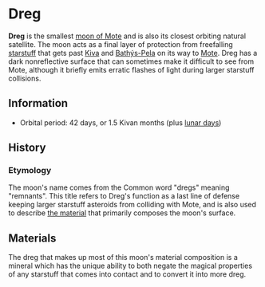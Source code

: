 # Dreg

**Dreg** is the smallest [moon of Mote](index.md) and is also its closest orbiting natural satellite. The moon acts as a final layer of protection from freefalling [starstuff](../../../ch-6-mote-treasures/starstuff.md) that gets past [Kiva](kiva.md) and [Bathýs-Pela](bathys-pela.md) on its way to [Mote](../../mote.md). Dreg has a dark nonreflective surface that can sometimes make it difficult to see from Mote, although it briefly emits erratic flashes of light during larger starstuff collisions.

## Information

- Orbital period: 42 days, or 1.5 Kivan months (plus [lunar days](../../../ch-3-stories-of-mote/timekeeping.md#lunar-day))

## History

### Etymology

The moon's name comes from the Common word "dregs" meaning "remnants". This title refers to Dreg's function as a last line of defense keeping larger starstuff asteroids from colliding with Mote, and is also used to describe [the material](../../../ch-6-mote-treasures/dreg-ore.md) that primarily composes the moon's surface.

## Materials

The dreg that makes up most of this moon's material composition is a mineral which has the unique ability to both negate the magical properties of any starstuff that comes into contact and to convert it into more dreg.
